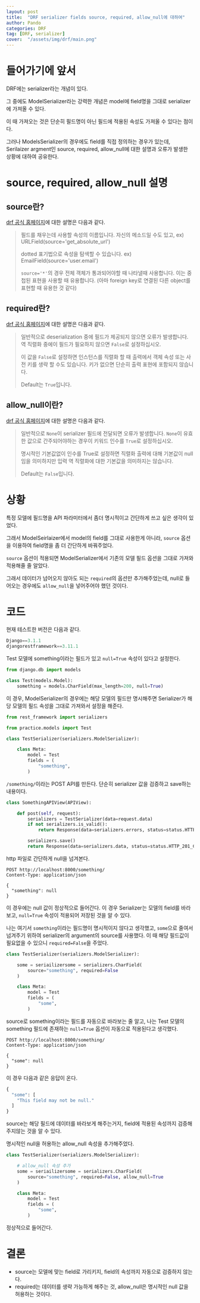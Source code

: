 ```yaml
---
layout: post
title:  "DRF serializer fields source, required, allow_null에 대하여"
author: Pando
categories: DRF
tag: [DRF, serializer]
cover:  "/assets/img/drf/main.png"
---
```


# 들어가기에 앞서

DRF에는 serializer라는 개념이 있다.

그 중에도 ModelSerializer라는 강력한 개념은 model에 field명을 그대로 serializer에 가져올 수 있다.

이 때 가져오는 것은 단순히 필드명이 아닌 필드에 적용된 속성도 가져올 수 있다는 점이다.

그러나 ModelsSerializer의 경우에도 field를 직접 정의하는 경우가 있는데, Serilaizer argment인 source, required, allow_null에 대한 설명과 오류가 발생한 상황에 대하여 공유한다.

# source, required, allow_null 설명

## source란?

[drf 공식 홈페이지](https://www.django-rest-framework.org/api-guide/fields/#source)에 대한 설명은 다음과 같다.

> 필드를 채우는데 사용할 속성의 이름입니다.
> 자신의 메소드일 수도 있고, ex) URLField(source='get_absolute_url')
> 
> dotted 표기법으로 속성을 탐색할 수 있습니다. ex) EmailField(source='user.email')
> 
> `source='*'`의 경우 전체 객체가 통과되어야할 때 나타낼때 사용합니다. 이는 중첩된 표현을 사용할 때 유용합니다.  (아마 foreign key로 연결된 다른 object를 표현할 때 유용한 것 같다)

## required란?

[drf 공식 홈페이지](https://www.django-rest-framework.org/api-guide/fields/#required)에 대한 설명은 다음과 같다.

> 일반적으로 deserialization 중에 필드가 제공되지 않으면 오류가 발생합니다. 역 직렬화 중에이 필드가 필요하지 않으면 `False`로 설정하십시오.
> 
> 이 값을 `False`로 설정하면 인스턴스를 직렬화 할 때 출력에서 객체 속성 또는 사전 키를 생략 할 수도 있습니다. 키가 없으면 단순히 출력 표현에 포함되지 않습니다.
> 
> Default는 `True`입니다.

## allow_null이란?

[drf 공식 홈페이지](https://www.django-rest-framework.org/api-guide/fields/#allow_null)에 대한 설명은 다음과 같다.

> 일반적으로 `None`이 serializer 필드에 전달되면 오류가 발생합니다. `None`이 유효한 값으로 간주되어야하는 경우이 키워드 인수를 `True`로 설정하십시오.
> 
> 명시적인 기본값없이 인수를 True로 설정하면 직렬화 출력에 대해 기본값이 null임을 의미하지만 입력 역 직렬화에 대한 기본값을 의미하지는 않습니다.
> 
> Default는 `False`입니다.

# 상황

특정 모델에 필드명을 API 파라미터에서 좀더 명시적이고 간단하게 쓰고 싶은 생각이 있었다.

그래서 ModelSeirlaizer에서 model의 field를 그대로 사용한게 아니라, `source` 옵션을 이용하여 field명을 좀 더 간단하게 바꿔주었다.

`source` 옵션이 적용되면 ModelSerializer에서 기존의 모델 필드 옵션을 그대로 가져와 적용해줄 줄 알았다.

그래서 데이터가 넘어오지 않아도 되는 `required`의 옵션만 추가해주었는데, null로 들어오는 경우에도 `allow_null`을 넣어주어야 했던 것이다.

# 코드

현재 테스트한 버전은 다음과 같다.

```python
Django==3.1.1
djangorestframework==3.11.1
```

Test 모델에 something이라는 필드가 있고 `null=True` 속성이 있다고 설정한다.

```python
from django.db import models

class Test(models.Model):
	something = models.CharField(max_length=200, null=True)
```

이 경우, ModelSerializer의 경우에는 해당 모델의 필드만 명시해주면 Serializer가 해당 모델의 필드 속성을 그대로 가져와서 설정을 해준다.

```python
from rest_framework import serializers

from practice.models import Test

class TestSerializer(serializers.ModelSerializer):

    class Meta:
        model = Test
        fields = (
            "something",
        )
```

`/something/`이라는 POST API를 만든다. 단순히 serializer 값을 검증하고 save하는 내용이다.

```python
class SomethingAPIView(APIView):

    def post(self, request):
        serializers = TestSerializer(data=request.data)
        if not serializers.is_valid():
            return Response(data=serializers.errors, status=status.HTTP_400_BAD_REQUEST)

        serializers.save()
        return Response(data=serializers.data, status=status.HTTP_201_CREATED)
```


http 파일로 간단하게 null을 넘겨본다.

```
POST http://localhost:8000/something/
Content-Type: application/json

{
  "something": null
}
```

이 경우에는 null 값이 정상적으로 들어간다. 이 경우 Serializer는 모델의 field를 바라보고, `null=True` 속성이 적용되어 저장된 것을 알 수 있다.

나는 여기서 `something`이라는 필드명이 명시적이지 않다고 생각했고, `some`으로 줄여서 넘겨주기 위하여 serializer의 argument의 source를 사용했다. 이 때 해당 필드값이 필요없을 수 있으니 `required=False`을 주었다.

```python
class TestSerializer(serializers.ModelSerializer):

    some = seriailizersome = serializers.CharField(
        source="something", required=False
    )

    class Meta:
        model = Test
        fields = (
            "some",
        )
```

source로 something이라는 필드를 자동으로 바라보는 줄 알고, 나는 Test 모델의 something 필드에 존재하는 `null=True` 옵션이 자동으로 적용된다고 생각했다.

```
POST http://localhost:8000/something/
Content-Type: application/json

{
  "some": null
}
```

이 경우 다음과 같은 응답이 온다.

```python
{
  "some": [
    "This field may not be null."
  ]
}
```

source는 해당 필드에 데이터를 바라보게 해주는거지, field에 적용된 속성까지 검증해주지않는 것을 알 수 있다.

명시적인 null을 허용하는 allow_null 속성을 추가해주었다.

```python
class TestSerializer(serializers.ModelSerializer):

    # allow_null 속성 추가
    some = seriailizersome = serializers.CharField(
        source="something", required=False, allow_null=True
    )

    class Meta:
        model = Test
        fields = (
            "some",
        )
```

정상적으로 들어간다.

# 결론

- source는 모델에 맞는 field로 가리키지, field의 속성까지 자동으로 검증하지 않는다.
- required는 데이터를 생략 가능하게 해주는 것, allow_null은 명시적인 null 값을 허용하는 것이다.